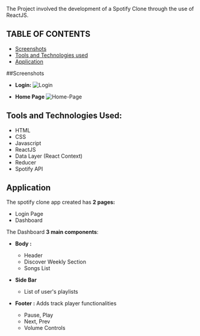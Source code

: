 The Project involved the development of a Spotify Clone through the use of ReactJS.

## TABLE OF CONTENTS
- [Screenshots](#ss)
- [Tools and Technologies used](#ttu)
- [Application](#app)

##Screenshots
- **Login:**
![Login](https://user-images.githubusercontent.com/72911752/115898631-7286fa00-a466-11eb-8255-1e00d1c0050e.JPG)

- **Home Page**
![Home-Page](https://user-images.githubusercontent.com/72911752/115898642-7581ea80-a466-11eb-886e-1d4e728d76c7.JPG)



## Tools and Technologies Used: <a name="ttu"></a>
- HTML
- CSS
- Javascript
- ReactJS
- Data Layer (React Context)
- Reducer
- Spotify API

## Application <a name="app"></a>

The spotify clone app created has **2 pages:**

- Login Page
- Dashboard

The Dashboard **3 main components**:

-  **Body :** 
	- Header
	- Discover Weekly Section
	- Songs List
- **Side Bar**
	- List of user's playlists 
	
- **Footer :**  Adds track player functionalities
	- Pause, Play
	- Next, Prev
	- Volume Controls 



